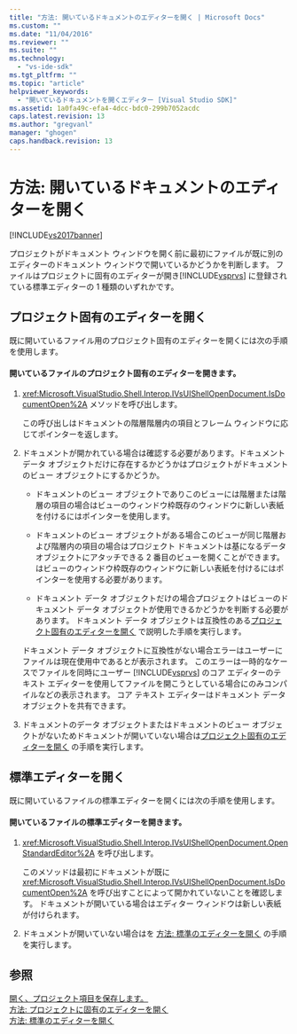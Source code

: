 ```yaml
---
title: "方法: 開いているドキュメントのエディターを開く | Microsoft Docs"
ms.custom: ""
ms.date: "11/04/2016"
ms.reviewer: ""
ms.suite: ""
ms.technology: 
  - "vs-ide-sdk"
ms.tgt_pltfrm: ""
ms.topic: "article"
helpviewer_keywords: 
  - "開いているドキュメントを開くエディター [Visual Studio SDK]"
ms.assetid: 1a0fa49c-efa4-4dcc-bdc0-299b7052acdc
caps.latest.revision: 13
ms.author: "gregvanl"
manager: "ghogen"
caps.handback.revision: 13
---
```

# 方法: 開いているドキュメントのエディターを開く
[!INCLUDE[vs2017banner](../code-quality/includes/vs2017banner.md)]

プロジェクトがドキュメント ウィンドウを開く前に最初にファイルが既に別のエディターのドキュメント ウィンドウで開いているかどうかを判断します。  ファイルはプロジェクトに固有のエディターが開き[!INCLUDE[vsprvs](../code-quality/includes/vsprvs_md.md)] に登録されている標準エディターの 1 種類のいずれかです。  
  
## プロジェクト固有のエディターを開く  
 既に開いているファイル用のプロジェクト固有のエディターを開くには次の手順を使用します。  
  
#### 開いているファイルのプロジェクト固有のエディターを開きます。  
  
1.  <xref:Microsoft.VisualStudio.Shell.Interop.IVsUIShellOpenDocument.IsDocumentOpen%2A> メソッドを呼び出します。  
  
     この呼び出しはドキュメントの階層階層内の項目とフレーム ウィンドウに応じてポインターを返します。  
  
2.  ドキュメントが開かれている場合は確認する必要があります。ドキュメント データ オブジェクトだけに存在するかどうかはプロジェクトがドキュメントのビュー オブジェクトにするかどうか。  
  
    -   ドキュメントのビュー オブジェクトでありこのビューには階層または階層の項目の場合はビューのウィンドウ枠既存のウィンドウに新しい表紙を付けるにはポインターを使用します。  
  
    -   ドキュメントのビュー オブジェクトがある場合このビューが同じ階層および階層内の項目の場合はプロジェクト ドキュメントは基になるデータ オブジェクトにアタッチできる 2 番目のビューを開くことができます。  はビューのウィンドウ枠既存のウィンドウに新しい表紙を付けるにはポインターを使用する必要があります。  
  
    -   ドキュメント データ オブジェクトだけの場合プロジェクトはビューのドキュメント データ オブジェクトが使用できるかどうかを判断する必要があります。  ドキュメント データ オブジェクトは互換性のある[プロジェクト固有のエディターを開く](../extensibility/how-to-open-project-specific-editors.md) で説明した手順を実行します。  
  
     ドキュメント データ オブジェクトに互換性がない場合エラーはユーザーにファイルは現在使用中であるとが表示されます。  このエラーは一時的なケースでファイルを同時にユーザー [!INCLUDE[vsprvs](../code-quality/includes/vsprvs_md.md)] のコア エディターのテキスト エディターを使用してファイルを開こうとしている場合にのみコンパイルなどの表示されます。  コア テキスト エディターはドキュメント データ オブジェクトを共有できます。  
  
3.  ドキュメントのデータ オブジェクトまたはドキュメントのビュー オブジェクトがないためドキュメントが開いていない場合は[プロジェクト固有のエディターを開く](../extensibility/how-to-open-project-specific-editors.md) の手順を実行します。  
  
## 標準エディターを開く  
 既に開いているファイルの標準エディターを開くには次の手順を使用します。  
  
#### 開いているファイルの標準エディターを開きます。  
  
1.  <xref:Microsoft.VisualStudio.Shell.Interop.IVsUIShellOpenDocument.OpenStandardEditor%2A> を呼び出します。  
  
     このメソッドは最初にドキュメントが既に <xref:Microsoft.VisualStudio.Shell.Interop.IVsUIShellOpenDocument.IsDocumentOpen%2A> を呼び出すことによって開かれていないことを確認します。  ドキュメントが開いている場合はエディター ウィンドウは新しい表紙が付けられます。  
  
2.  ドキュメントが開いていない場合はを [方法: 標準のエディターを開く](../extensibility/how-to-open-standard-editors.md) の手順を実行します。  
  
## 参照  
 [開く、プロジェクト項目を保存します。](../extensibility/internals/opening-and-saving-project-items.md)   
 [方法: プロジェクトに固有のエディターを開く](../extensibility/how-to-open-project-specific-editors.md)   
 [方法: 標準のエディターを開く](../extensibility/how-to-open-standard-editors.md)